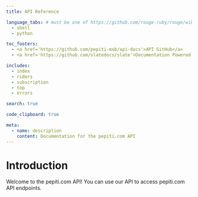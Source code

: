 ```yaml
---
title: API Reference

language_tabs: # must be one of https://github.com/rouge-ruby/rouge/wiki/List-of-supported-languages-and-lexers
  - shell
  - python

toc_footers:
  - <a href='https://github.com/pepiti-mxb/api-docs'>API GitHub</a>
  - <a href='https://github.com/slatedocs/slate'>Documentation Powered by Slate</a>

includes:
  - index
  - riders
  - subscription
  - top
  - errors

search: true

code_clipboard: true

meta:
  - name: description
    content: Documentation for the pepiti.com API
---
```


# Introduction

Welcome to the pepiti.com API! You can use our API to access pepiti.com API endpoints.
